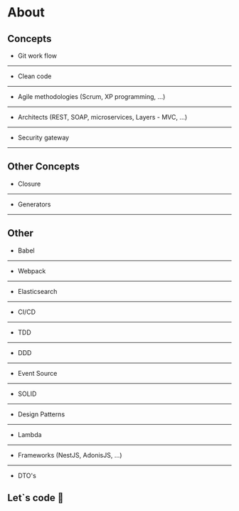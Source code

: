 # About

## Concepts

- Git work flow
---
- Clean code
---
- Agile methodologies (Scrum, XP programming, ...)
---
- Architects (REST, SOAP, microservices, Layers - MVC, ...)
---
- Security gateway
---

## Other Concepts

- Closure
---
- Generators
___

## Other

- Babel
---
- Webpack
---
- Elasticsearch
---
- CI/CD
---
- TDD
---
- DDD
---
- Event Source
---
- SOLID
---
- Design Patterns
---
- Lambda
---
- Frameworks (NestJS, AdonisJS, ...)
---
- DTO's

Let`s code 🚀
--- 
